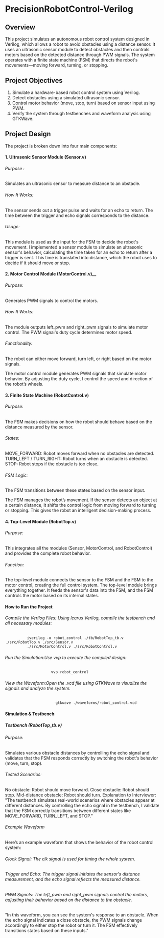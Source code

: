 # PrecisionRobotControl-Verilog

  ## Overview
   This project simulates an autonomous robot control system designed in Verilog, which allows a 
   robot to avoid obstacles using a distance sensor. It uses an ultrasonic sensor module to detect 
   obstacles and then controls motors based on the detected distance through PWM signals. The 
   system operates with a finite state machine (FSM) that directs the robot's movements—moving 
   forward, turning, or stopping.
   
 ## Project Objectives
  1. Simulate a hardware-based robot control system using Verilog.
  2. Detect obstacles using a simulated ultrasonic sensor.
  3. Control motor behavior (move, stop, turn) based on sensor input using PWM.
  4. Verify the system through testbenches and waveform analysis using GTKWave.

## Project Design
The project is broken down into four main components:

   #### 1. Ultrasonic Sensor Module (Sensor.v)
   
  ###### Purpose : 
  Simulates an ultrasonic sensor to measure distance to an obstacle.
  ###### How It Works: 
  The sensor sends out a trigger pulse and waits for an echo to return.  The time between the trigger and echo signals corresponds to the 
  distance.
  ###### Usage:
  This module is used as the input for the FSM to decide the robot's movement.
I implemented a sensor module to simulate an ultrasonic sensor's behavior, calculating the time taken for an echo to return after a trigger is sent. This time is translated 
into distance, which the robot uses to decide if it should move or stop.
       
  #### 2. Motor Control Module (MotorControl.v)__
  ###### Purpose: 
  Generates PWM signals to control the motors.
  ###### How It Works:
  The module outputs left_pwm and right_pwm signals to simulate motor control. The PWM signal's duty cycle determines motor speed.
  ###### Functionality: 
  The robot can either move forward, turn left, or right based on the motor signals.
         
The motor control module generates PWM signals that simulate motor behavior. By adjusting the duty cycle, I control the speed and direction of the robot’s wheels.
         
  #### 3. Finite State Machine (RobotControl.v)
  ###### Purpose: 
  The FSM makes decisions on how the robot should behave based on the distance measured by the sensor.
  ###### States:
  MOVE_FORWARD: Robot moves forward when no obstacles are detected.
  TURN_LEFT / TURN_RIGHT: Robot turns when an obstacle is detected.
  STOP: Robot stops if the obstacle is too close.
  ###### FSM Logic: 
  The FSM transitions between these states based on the sensor input.
         
The FSM manages the robot’s movement. If the sensor detects an object at a certain distance, it shifts the control logic from moving forward to turning or stopping. This 
gives the robot an intelligent decision-making process.

#### 4. Top-Level Module (RobotTop.v)
###### Purpose: 
This integrates all the modules (Sensor, MotorControl, and RobotControl) and provides the complete robot behavior.
###### Function: 
The top-level module connects the sensor to the FSM and the FSM to the motor control, creating the full control system.
The top-level module brings everything together. It feeds the sensor's data into the FSM, and the FSM controls the motor based on its internal states.

#### How to Run the Project
###### Compile the Verilog Files: Using Icarus Verilog, compile the testbench and all necessary modules:
              iverilog -o robot_control ./tb/RobotTop_tb.v ./src/RobotTop.v ./src/Sensor.v 
              ./src/MotorControl.v ./src/RobotControl.v
###### Run the Simulation:Use vvp to execute the compiled design:
                         vvp robot_control
###### View the Waveform:Open the .vcd file using GTKWave to visualize the signals and analyze the system:
                           gtkwave ./waveforms/robot_control.vcd

                   
#### Simulation & Testbench
##### Testbench (RobotTop_tb.v)
###### Purpose: 
Simulates various obstacle distances by controlling the echo signal and validates that the FSM responds correctly by switching the robot's behavior (move, turn, stop).
###### Tested Scenarios:
No obstacle: Robot should move forward.
Close obstacle: Robot should stop.
Mid-distance obstacle: Robot should turn.
Explanation to Interviewer: "The testbench simulates real-world scenarios where obstacles appear at different distances. By controlling the echo signal in the testbench, I validate that the FSM correctly transitions between different states like MOVE_FORWARD, TURN_LEFT, and STOP."

###### Example Waveform
Here’s an example waveform that shows the behavior of the robot control system:


###### Clock Signal: The clk signal is used for timing the whole system.
###### Trigger and Echo: The trigger signal initiates the sensor's distance measurement, and the echo signal reflects the measured distance.
###### PWM Signals: The left_pwm and right_pwm signals control the motors, adjusting their behavior based on the distance to the obstacle.
"In this waveform, you can see the system's response to an obstacle. When the echo signal indicates a close obstacle, the PWM signals change accordingly to either stop the robot or turn it. The FSM effectively transitions states based on these inputs."
       
    






